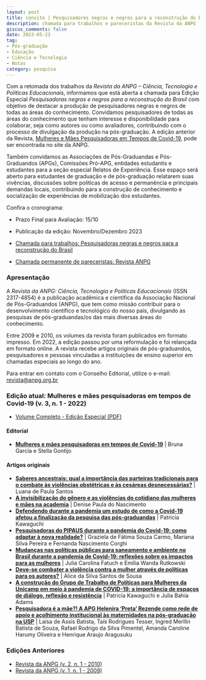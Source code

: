 ```yaml
---
layout: post
title: convite | Pesquisadores negras e negros para a reconstrução do Brasil
description: chamada para trabalhos e pareceristas da Revista da ANPG
giscus_comments: false
date: 2023-05-23
tag:
- Pós-graduação
- Educação
- Ciência e Tecnologia
- Notas
category: pesquisa
---
```


Com a retomada dos trabalhos da *Revista da ANPG – Ciência, Tecnologia e Políticas Educacionais*, informamos que está aberta a chamada para Edição Especial *Pesquisadoras negras e negros para a reconstrução do Brasil* com objetivo de destacar a produção de pesquisadores negras e negros de todas as áreas do conhecimento. <span class="evidence">Convidamos pesquisadores de todas as áreas do conhecimento que tenham interesse e disponibilidade para colaborar, seja como autores ou como avaliadores, contribuindo com o processo de divulgação da produção na pós-graduação</span>. A edição anterior da Revista, [Mulheres e Mães Pesquisadoras em Tempos de Covid-19](https://www.anpg.org.br/08/07/2022/mulheres-cientistas-e-a-pandemia/), pode ser encontrada no site da ANPG. 

Também convidamos as Associações de Pós-Graduandas e Pós-Graduandos (APGs), Comissões Pró-APG, entidades estudantis e estudantes para a seção especial Relatos de Experiência. Esse espaço será aberto para estudantes de graduação e de pós-graduação relatarem suas vivências, discussões sobre políticas de acesso e permanência e principais demandas locais, contribuindo para a construção de conhecimento e socialização de experiências de mobilização dos estudantes.

Confira o cronograma: 

- Prazo Final para Avaliação: 15/10
- Publicação da edição: Novembro/Dezembro 2023

- [Chamada para trabalhos: Pesquisadoras negras e negros para a reconstrução do Brasil](https://drive.google.com/file/d/1m9LbhdxokXBzKF2eLJrbymaUtti0bACz/view?usp=sharing)

- [Chamada permanente de pareceristas: Revista ANPG](https://drive.google.com/file/d/1WNKZCHuq-oYNi6qd5cVyQmijMt3-HuF8/view?usp=sharing)

### Apresentação

A *Revista da ANPG: Ciência, Tecnologia e Políticas Educacionais* (ISSN 2317-4854) é a publicação acadêmica e científica da Associação Nacional de Pós-Graduandos (ANPG), que tem como missão contribuir para o desenvolvimento científico e tecnológico do nosso país, divulgando as pesquisas de pós-graduandas/os das mais diversas áreas do conhecimento. 

Entre 2009 e 2010, os volumes da revista foram publicados em formato impresso. Em 2022, a edição passou por uma reformulação e foi relançada em formato online. A revista recebe artigos originais de pós-graduandos, pesquisadores e pessoas vinculadas a instituições de ensino superior em chamadas especiais ao longo do ano.

Para entrar em contato com o Conselho Editorial, utilize o e-mail: [revista@anpg.org.br](mailto:revista@anpg.org.br)


### Edição atual: Mulheres e mães pesquisadoras em tempos de Covid-19 (v. 3, n. 1 - 2022)

- [Volume Completo - Edição Especial (PDF)](https://drive.google.com/file/d/1Gr-yLmlWFneiADLXdZjB2n5ZOUGapHtd/view?usp=sharing)

#### Editorial 

- [**Mulheres e mães pesquisadoras em tempos de Covid-19**](https://drive.google.com/file/d/1kfyPxdcH8R-WJtMUd7y7dTwuAc7PhBaL/view?usp=sharing) | Bruna Garcia e Stella Gontijo

#### Artigos originais

- [**Saberes ancestrais: qual a importância das parteiras tradicionais para o combate às violências obstétricas e às cesáreas desnecessárias?**](https://drive.google.com/file/d/1l7Rp9awN2gyTbxCsXC3OJZKqIkP5eAO8/view?usp=sharing) | Luana de Paula Santos
- [**A invisibilização do gênero e as violências do cotidiano das mulheres e mães na academia**](https://drive.google.com/file/d/11Ti_oNOPtiHzJd8nLfz1k-kGKP21TF7Z/view?usp=sharing) | Denise Paula do Nascimento
- [**Defendendo durante a pandemia um estudo de como a Covid-19 afetou a finalização da pesquisa das pós-graduandas**](https://drive.google.com/file/d/1Ng2Q5XUo-WLCbHDaat82XPQybXJ606vd/view?usp=sharing) | Patricia Kawaguchi
- [**Pesquisadoras do PIPAUS durante a pandemia do Covid-19: como adaptar à nova realidade?**](https://drive.google.com/file/d/15XjIp37YoEPTdkyhc3v8Fuy81pUmPZCd/view?usp=sharing) | Graziela de Fátima Souza Carmo, Mariana Silva Pereira e Fernanda Nascimento Corghi
- [**Mudanças nas políticas públicas para saneamento e ambiente no Brasil durante a pandemia de Covid-19: reflexões sobre os impactos para as mulheres**](https://drive.google.com/file/d/1O_wocjD7nLFt6ebiX34cdbzk4qxXurS3/view?usp=sharing) | Julia Carolina Fatuch e Emília Wanda Rutkowski
- [**Deve-se combater a violência contra a mulher através de políticas para os autores?**](https://drive.google.com/file/d/1vk1TW9b6jPrin_23FFcADYHU8zgzApMq/view?usp=sharing) | Alice da Silva Santos de Sousa
- [**A construção do Grupo de Trabalho de Políticas para Mulheres da Unicamp em meio à pandemia de COVID-19: a importância de espaços de diálogo, reflexão e resistência**](https://drive.google.com/file/d/1RkwCFTlzt3Tb7Drb4Kdic_g9xURunbtD/view?usp=sharing) | Patricia Kawaguchi e Julia Bahia Adams
- [**Pesquisadora é a mãe?! A APG Helenira ‘Preta’ Rezende como rede de apoio e acolhimento institucional às maternidades na pós-graduação na USP**](https://drive.google.com/file/d/1hJLk8pVSaW4qhfjb8Vj_DCbrb9SkOlKL/view?usp=sharing) | Laísa de Assis Batista, Taís Rodrigues Tesser, Ingred Merllin Batista de Souza, Rafael Rodrigo da Silva Pimentel, Amanda Caroline Harumy Oliveira e Henrique Araujo Aragusuku

### Edições Anteriores

- [Revista da ANPG (v. 2, n. 1 - 2010)](http://issuu.com/anpg/docs/revista_anpg_v2.0)
- [Revista da ANPG (v. 1, n. 1 - 2009)](http://issuu.com/anpg/docs/revista_anpg_v1.0)
